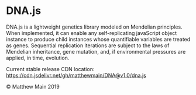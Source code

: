 # DNA.js

DNA.js is a lightweight genetics library modeled on Mendelian principles. When implemented, it can enable any self-replicating javaScript object instance to produce child instances whose quantifiable variables are treated as genes. Sequential replication iterations are subject to the laws of Mendelian inheritance, gene mutation, and, if environmental pressures are applied, in time, evolution. 

Current stable release CDN location: https://cdn.jsdelivr.net/gh/matthewmain/DNA@v1.0/dna.js

© Matthew Main 2019
